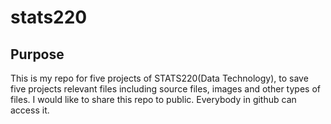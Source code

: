 # stats220

## Purpose

This is my repo for five projects of STATS220(Data Technology), to save five projects relevant files including source files, images and other types of files. I would like to share this repo to public. Everybody in github can access it. 


